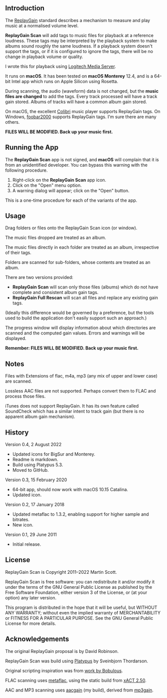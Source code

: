 ## Introduction

The [ReplayGain](https://en.wikipedia.org/wiki/ReplayGain) standard describes a mechanism to measure and play music at a normalised volume level.

**ReplayGain Scan** will add tags to music files for playback at a reference loudness. These tags may be interpreted by the playback system to make albums sound roughly the same loudness. If a playback system doesn't support the tags, or if it is configured to ignore the tags, there will be no change in playback volume or quality.

I wrote this for playback using [Logitech Media Server](https://en.wikipedia.org/wiki/Logitech_Media_Server).

It runs on **macOS**. It has been tested on **macOS Monterey** 12.4, and is a 64-bit Intel app which runs on Apple Silicon using Rosetta.

During scanning, the audio (waveform) data is not changed, but the **music files are changed** to add the tags. Every track processed will have a track gain stored. Albums of tracks will have a common album gain stored.

On macOS, the excellent [Colibri](https://colibri-lossless.com) music player supports ReplayGain tags. On Windows, [foobar2000](http://www.foobar2000.org/) supports ReplayGain tags. I'm sure there are many others.

**FILES WILL BE MODIFIED. Back up your music first.**


## Running the App

The **ReplayGain Scan** app is not signed, and **macOS** will complain that it is from an unidentified developer. You can bypass this warning with the following procedure.

1. Right-click on the **ReplayGain Scan** app icon.
2. Click on the "Open" menu option.
3. A warning dialog will appear; click on the "Open" button.

This is a one-time procedure for each of the variants of the app.


## Usage

Drag folders or files onto the ReplayGain Scan icon (or window).

The music files dropped are treated as an album.

The music files directly in each folder are treated as an album, irrespective of their tags.

Folders are scanned for sub-folders, whose contents are treated as an album.

There are two versions provided:

- **‌ReplayGain Scan** will scan only those files (albums) which do not have complete and consistent album gain tags.
- **‌ReplayGain Full Rescan** will scan all files and replace any existing gain tags.

(Ideally this difference would be governed by a preference, but the tools used to build the application don't easily support such an approach.)

The progress window will display information about which directories are scanned and the computed gain values. Errors and warnings will be displayed.

**Remember: FILES WILL BE MODIFIED. Back up your music first.**


## Notes

Files with Extensions of flac, m4a, mp3 (any mix of upper and lower case) are scanned.

Lossless AAC files are not supported. Perhaps convert them to FLAC and process those files.

iTunes does not support ReplayGain. It has its own feature called SoundCheck which has a similar intent to track gain (but there is no apparent album gain mechanism).


## History

Version 0.4, 2 August 2022
- Updated icons for BigSur and Monterey.
- Readme is markdown.
- Build using Platypus 5.3.
- Moved to GitHub.

Version 0.3, 15 February 2020
- 64-bit app, should now work with macOS 10.15 Catalina.
- Updated icon.

Version 0.2, 17 January 2018
- Updated metaflac to 1.3.2, enabling support for higher sample and bitrates.
- New icon.

Version 0.1, 29 June 2011
- Initial release.


## License

ReplayGain Scan is Copyright 2011–2022 Martin Scott.

ReplayGain Scan is free software: you can redistribute it and/or modify it under the terms of the GNU General Public License as published by the Free Software Foundation, either version 3 of the License, or (at your option) any later version.

This program is distributed in the hope that it will be useful, but WITHOUT ANY WARRANTY; without even the implied warranty of MERCHANTABILITY or FITNESS FOR A PARTICULAR PURPOSE.  See the GNU General Public License for more details.


## Acknowledgements

The original ReplayGain proposal is by David Robinson.

ReplayGain Scan was build using [Platypus](https://sveinbjorn.org/platypus) by Sveinbjorn Thordarson.

Original scripting inspiration was from [work by Bobulous](http://www.bobulous.org.uk/misc/Replay-Gain-in-Linux.html).

FLAC scanning uses [metaflac](https://xiph.org/flac/), using the static build from [xACT 2.50](http://xact.scottcbrown.org).

AAC and MP3 scanning uses [aacgain](http://altosdesign.com/aacgain/) (my build), derived from [mp3gain](http://mp3gain.sourceforge.net/).
